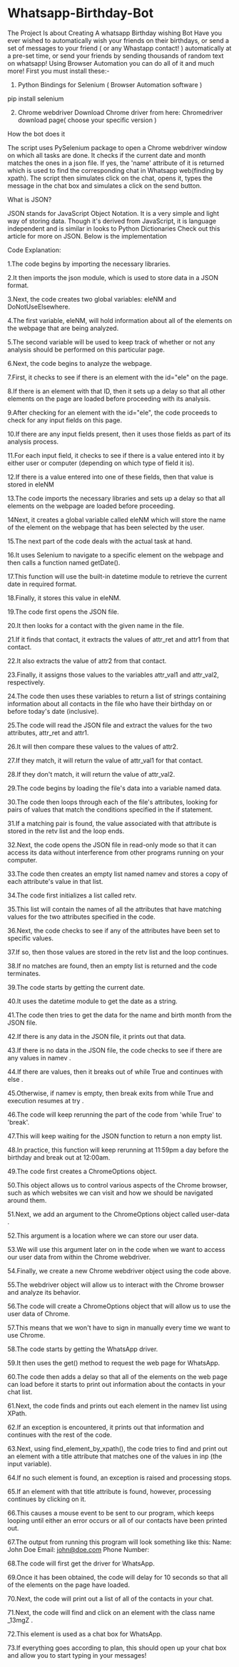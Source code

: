 # Whatsapp-Birthday-Bot
The Project Is about Creating A whatsapp Birthday wishing Bot
Have you ever wished to automatically wish your friends on their birthdays, or send a set of messages to your friend ( or any Whastapp contact! ) automatically at a pre-set time, or send your friends by sending thousands of random text on whatsapp! Using Browser Automation you can do all of it and much more!
First you must install these:- 
1) Python Bindings for Selenium ( Browser Automation software ) 
 

pip install selenium

2) Chrome webdriver 
Download Chrome driver from here: Chromedriver download page( choose your specific version ) 

How the bot does it

The script uses PySelenium package to open a Chrome webdriver window on which all tasks are done. It checks if the current date and month matches the ones in a json file. If yes, the 'name' attribute of it is returned which is used to find the corresponding chat in Whatsapp web(finding by xpath). The script then simulates click on the chat, opens it, types the message in the chat box and simulates a click on the send button.
 

What is JSON?

JSON stands for JavaScript Object Notation. It is a very simple and light way of storing data. Though it's derived from JavaScript, it is language independent and is similar in looks to Python Dictionaries 
Check out this article for more on JSON.
Below is the implementation 


Code Explanation: 

1.The code begins by importing the necessary libraries.

2.It then imports the json module, which is used to store data in a JSON format.

3.Next, the code creates two global variables: eleNM and DoNotUseElsewhere.

4.The first variable, eleNM, will hold information about all of the elements on the webpage that are being analyzed.

5.The second variable will be used to keep track of whether or not any analysis should be performed on this particular page.

6.Next, the code begins to analyze the webpage.

7.First, it checks to see if there is an element with the id="ele" on the page.

8.If there is an element with that ID, then it sets up a delay so that all other elements on the page are loaded before proceeding with its analysis.

9.After checking for an element with the id="ele", the code proceeds to check for any input fields on this page.

10.If there are any input fields present, then it uses those fields as part of its analysis process.

11.For each input field, it checks to see if there is a value entered into it by either user or computer (depending on which type of field it is).

12.If there is a value entered into one of these fields, then that value is stored in eleNM

13.The code imports the necessary libraries and sets up a delay so that all elements on the webpage are loaded before proceeding.

14Next, it creates a global variable called eleNM which will store the name of the element on the webpage that has been selected by the user.

15.The next part of the code deals with the actual task at hand.

16.It uses Selenium to navigate to a specific element on the webpage and then calls a function named getDate().

17.This function will use the built-in datetime module to retrieve the current date in required format.

18.Finally, it stores this value in eleNM.

19.The code first opens the JSON file.

20.It then looks for a contact with the given name in the file.

21.If it finds that contact, it extracts the values of attr_ret and attr1 from that contact.

22.It also extracts the value of attr2 from that contact.

23.Finally, it assigns those values to the variables attr_val1 and attr_val2, respectively.

24.The code then uses these variables to return a list of strings containing information about all contacts in the file who have their birthday on or before today's date (inclusive).

25.The code will read the JSON file and extract the values for the two attributes, attr_ret and attr1.

26.It will then compare these values to the values of attr2.

27.If they match, it will return the value of attr_val1 for that contact.

28.If they don't match, it will return the value of attr_val2.

29.The code begins by loading the file's data into a variable named data.

30.The code then loops through each of the file's attributes, looking for pairs of values that match the conditions specified in the if statement.

31.If a matching pair is found, the value associated with that attribute is stored in the retv list and the loop ends.

32.Next, the code opens the JSON file in read-only mode so that it can access its data without interference from other programs running on your computer.

33.The code then creates an empty list named namev and stores a copy of each attribute's value in that list.

34.The code first initializes a list called retv.

35.This list will contain the names of all the attributes that have matching values for the two attributes specified in the code.

36.Next, the code checks to see if any of the attributes have been set to specific values.

37.If so, then those values are stored in the retv list and the loop continues.

38.If no matches are found, then an empty list is returned and the code terminates.

39.The code starts by getting the current date.

40.It uses the datetime module to get the date as a string.

41.The code then tries to get the data for the name and birth month from the JSON file.

42.If there is any data in the JSON file, it prints out that data.

43.If there is no data in the JSON file, the code checks to see if there are any values in namev .

44.If there are values, then it breaks out of while True and continues with else .

45.Otherwise, if namev is empty, then break exits from while True and execution resumes at try .

46.The code will keep rerunning the part of the code from 'while True' to 'break'.

47.This will keep waiting for the JSON function to return a non empty list.

48.In practice, this function will keep rerunning at 11:59pm a day before the birthday and break out at 12:00am.

49.The code first creates a ChromeOptions object.

50.This object allows us to control various aspects of the Chrome browser, such as which websites we can visit and how we should be navigated around them.

51.Next, we add an argument to the ChromeOptions object called user-data .

52.This argument is a location where we can store our user data.

53.We will use this argument later on in the code when we want to access our user data from within the Chrome webdriver.

54.Finally, we create a new Chrome webdriver object using the code above.

55.The webdriver object will allow us to interact with the Chrome browser and analyze its behavior.

56.The code will create a ChromeOptions object that will allow us to use the user data of Chrome.

57.This means that we won't have to sign in manually every time we want to use Chrome.

58.The code starts by getting the WhatsApp driver.

59.It then uses the get() method to request the web page for WhatsApp.

60.The code then adds a delay so that all of the elements on the web page can load before it starts to print out information about the contacts in your chat list.

61.Next, the code finds and prints out each element in the namev list using XPath.

62.If an exception is encountered, it prints out that information and continues with the rest of the code.

63.Next, using find_element_by_xpath(), the code tries to find and print out an element with a title attribute that matches one of the values in inp (the input variable).

64.If no such element is found, an exception is raised and processing stops.

65.If an element with that title attribute is found, however, processing continues by clicking on it.

66.This causes a mouse event to be sent to our program, which keeps looping until either an error occurs or all of our contacts have been printed out.

67.The output from running this program will look something like this: Name: John Doe Email: john@doe.com    Phone Number:

68.The code will first get the driver for WhatsApp.

69.Once it has been obtained, the code will delay for 10 seconds so that all of the elements on the page have loaded.

70.Next, the code will print out a list of all of the contacts in your chat.

71.Next, the code will find and click on an element with the class name _13mgZ .

72.This element is used as a chat box for WhatsApp.

73.If everything goes according to plan, this should open up your chat box and allow you to start typing in your messages!
